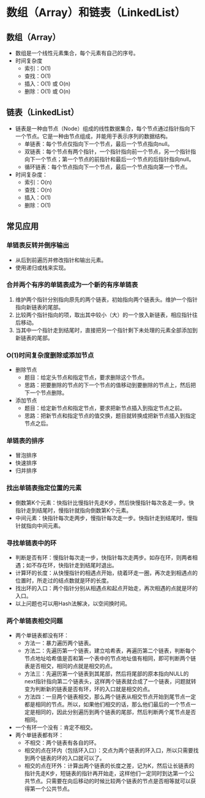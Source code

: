 # 数组（Array）和链表（LinkedList）

## 数组（Array）
* 数组是一个线性元素集合，每个元素有自己的序号。
* 时间复杂度
    * 索引：O(1)
    * 查找：O(1)
    * 插入：O(1) 或 O(n)
    * 删除：O(1) 或 O(n)

## 链表（LinkedList）
* 链表是一种由节点（Node）组成的线性数据集合，每个节点通过指针指向下一个节点。它是一种由节点组成，并能用于表示序列的数据结构。
    * 单链表：每个节点仅指向下一个节点，最后一个节点指向null。
    * 双链表：每个节点有两个指针，一个指针指向前一个节点，另一个指针指向下一个节点；第一个节点的前指针和最后一个节点的后指针指向null。
    * 循环链表：每个节点指向下一个节点，最后一个节点指向第一个节点。
* 时间复杂度：
    * 索引：O(n)
    * 查找：O(n)
    * 插入：O(1)
    * 删除：O(1)

## 常见应用

### 单链表反转并倒序输出
* 从后到前遍历并修改指针和输出元素。
* 使用递归或栈来实现。

### 合并两个有序的单链表成为一个新的有序单链表
1. 维护两个指针分别指向原先的两个链表，初始指向两个链表头。维护一个指针指向新链表的尾部。
2. 比较两个指针指向的项，取出其中较小（大）的一个放入新链表，相应指针往后移动。
3. 当其中一个指针走到结尾时，直接把另一个指针剩下未处理的元素全部添加到新链表的尾部。

### O(1)时间复杂度删除或添加节点
* 删除节点
    * 题目：给定头节点和指定节点，要求删除这个节点。
    * 思路：把要删除的节点的下一个节点的值移动到要删除的节点上，然后把下一个节点删除。
* 添加节点
    * 题目：给定新节点和指定节点，要求把新节点插入到指定节点之前。
    * 思路：把新节点和指定节点的值交换，题目就转换成把新节点插入到指定节点之后。

### 单链表的排序
* 冒泡排序
* 快速排序
* 归并排序

### 找出单链表指定位置的元素
* 倒数第K个元素：快指针比慢指针先走K步，然后快慢指针每次各走一步。快指针走到结尾时，慢指针就指向倒数第K个元素。
* 中间元素：快指针每次走两步，慢指针每次走一步。快指针走到结尾时，慢指针就指向中间元素。

### 寻找单链表中的环
* 判断是否有环：慢指针每次走一步，快指针每次走两步。如存在环，则两者相遇；如不存在环，快指针走到结尾时退出。
* 计算环的长度：从快慢指针的相遇点开始，绕着环走一圈，再次走到相遇点的位置时，所走过的结点数就是环的长度。
* 找出环的入口：两个指针分别从相遇点和起点开始走，再次相遇的点就是环的入口。
* 以上问题也可以用Hash法解决，以空间换时间。

### 两个单链表相交问题
* 两个单链表都没有环：
    * 方法一：暴力遍历两个链表。
    * 方法二：先遍历第一个链表，建立哈希表，再遍历第二个链表，判断每个节点地址哈希值是否和第一个表中的节点地址值有相同，即可判断两个链表是否相交，相同的点就是相交的点。
    * 方法三：先遍历第一个链表到其尾部，然后将尾部的原本指向NULL的next指针指向第二个链表头，这样两个链表就合成了一个链表，问题就转变为判断新的链表是否有环，环的入口就是相交的点。
    * 方法四：一旦两个链表相交，那么两个链表从相交节点开始到尾节点一定都是相同的节点。所以，如果他们相交的话，那么他们最后的一个节点一定是相同的，因此分别遍历到两个链表的尾部，然后判断两个尾节点是否相同。
* 一个有环一个没有：肯定不相交。
* 两个单链表都有环：
    * 不相交：两个链表有各自的环。
    * 相交的点在环内（包括环入口）：交点为两个链表的环入口，所以只需要找到两个链表的环的入口就可以了。
    * 相交的点在环外：计算出两个链表的长度之差，记为K，然后让长链表的指针先走K步，短链表的指针再开始走，这样他们一定同时到达第一个公共节点。只需要在向后移动的时候比较两个链表的节点是否相等就可以获得第一个公共节点。

